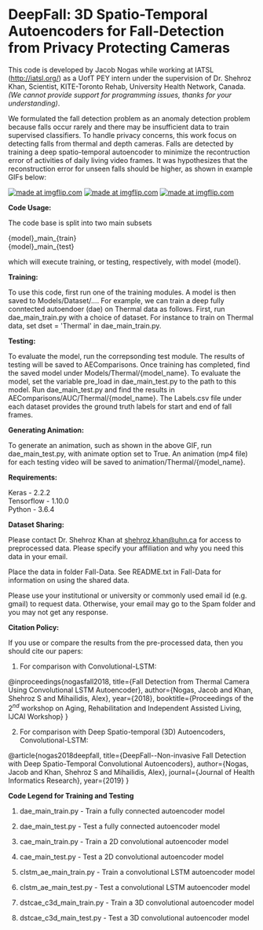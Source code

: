 # DeepFall: 3D Spatio-Temporal Autoencoders for Fall-Detection from Privacy Protecting Cameras

This code is developed by Jacob Nogas while working at IATSL (http://iatsl.org/) as a UofT PEY intern under the supervision of Dr. Shehroz Khan, Scientist, KITE-Toronto Rehab, University Health Network, Canada. *(We cannot provide support for programming issues, thanks for your understanding)*.

We formulated the fall detection problem as an anomaly detection problem because falls occur rarely and there may be insufficient data to train supervised classifiers. To handle privacy concerns, this work focus on detecting falls from thermal and depth cameras.
Falls are detected by training a deep spatio-temporal autoencoder to minimize the recontruction error of activities of daily living video frames. It was hypothesizes that the reconstruction error for unseen falls should be higher, as shown in example GIFs below:

<a href="https://imgflip.com/gif/2gb012"><img src="https://i.imgflip.com/2gb012.gif" title="made at imgflip.com"/></a> <a href="https://imgflip.com/gif/2fxxpd"><img src="https://i.imgflip.com/2fxxpd.gif" title="made at imgflip.com"/></a> <a href="https://imgflip.com/gif/2fxzt3"><img src="https://i.imgflip.com/2fxzt3.gif" title="made at imgflip.com"/></a>

**Code Usage:**

The code base is split into two main subsets

{model}\_main\_{train}  
{model}\_main\_{test}

which will execute training, or testing, respectively, with model {model}. 

**Training:**

To use this code, first run one of the training modules. A model is then saved to Models/Dataset/....
For example, we can train a deep fully conntected autoendoer (dae) on Thermal data as follows. First, run dae_main_train.py with a choice of dataset. For instance to train on Thermal data, set dset = 'Thermal' in dae_main_train.py.

**Testing:**

To evaluate the model, run the correpsonding test module. The results of testing will be saved to AEComparisons. Once training has completed, find the saved model under Models/Thermal/{model_name}. To evaluate the model, set the variable pre_load in dae_main_test.py to the path to this model. Run dae_main_test.py and find the results in AEComparisons/AUC/Thermal/{model_name}. The Labels.csv file under each dataset provides the ground truth labels for start and end of fall frames.

**Generating Animation:**

To generate an animation, such as shown in the above GIF, run dae_main_test.py, with animate option set to True. An animation (mp4 file) for each testing video will be saved to animation/Thermal/{model_name}.


**Requirements:**

Keras - 2.2.2  
Tensorflow - 1.10.0  
Python - 3.6.4

**Dataset Sharing:**  

Please contact Dr. Shehroz Khan at shehroz.khan@uhn.ca for access to preprocessed data. Please specify your affiliation and why you need this data in your email.

Place the data in folder Fall-Data. See README.txt in Fall-Data for information on using the shared data.

Please use your institutional or university or commonly used email id (e.g. gmail) to request data. Otherwise, your email may go to the Spam folder and you may not get any response.

**Citation Policy:**

If you use or compare the results from the pre-processed data, then you should cite our papers:

1. For comparison with Convolutional-LSTM: 

@inproceedings{nogasfall2018,
  title={Fall Detection from Thermal Camera Using Convolutional LSTM Autoencoder},
  author={Nogas, Jacob and Khan, Shehroz S and Mihailidis, Alex},
  year={2018},
  booktitle={Proceedings of the $2^{nd}$ workshop on Aging, Rehabilitation and Independent Assisted Living, IJCAI Workshop}
}

2. For comparison with Deep Spatio-temporal (3D) Autoencoders, Convolutional-LSTM: 

@article{nogas2018deepfall,
  title={DeepFall--Non-invasive Fall Detection with Deep Spatio-Temporal Convolutional Autoencoders},
  author={Nogas, Jacob and Khan, Shehroz S and Mihailidis, Alex},
  journal={Journal of Health Informatics Research},
  year={2019}
}

**Code Legend for Training and Testing**

1. dae_main_train.py - Train a fully connected autoencoder model
2. dae_main_test.py - Test a fully connected autoencoder model

3. cae_main_train.py - Train a 2D convolutional autoencoder model
4. cae_main_test.py - Test a 2D convolutional autoencoder model


5. clstm_ae_main_train.py - Train a convolutional LSTM autoencoder model
6. clstm_ae_main_test.py - Test a convolutional LSTM autoencoder model

7. dstcae_c3d_main_train.py - Train a 3D convolutional autoencoder model
8. dstcae_c3d_main_test.py - Test a 3D convolutional autoencoder model

